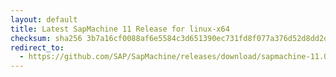 ```yaml
---
layout: default
title: Latest SapMachine 11 Release for linux-x64
checksum: sha256 3b7a16cf0088af6e5584c3d651390ec731fd8f077a376d52d8dd2d693f6a0082
redirect_to:
  - https://github.com/SAP/SapMachine/releases/download/sapmachine-11.0.26/sapmachine-jdk-11.0.26_linux-x64_bin.tar.gz
---
```

